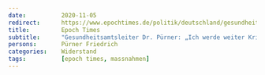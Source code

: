 ```yaml
---
date:          2020-11-05
redirect:      https://www.epochtimes.de/politik/deutschland/gesundheitsamtsleiter-dr-puerner-ich-werde-weiter-kritik-ueben-inzidenzgrenzen-werden-willkuerlich-festgelegt-a3373057.html
title:         Epoch Times
subtitle:      "Gesundheitsamtsleiter Dr. Pürner: „Ich werde weiter Kritik üben“ – „Inzidenzgrenzen werden willkürlich festgelegt“"
persons:       Pürner Friedrich
categories:    Widerstand
tags:          [epoch times, massnahmen]
---
```

